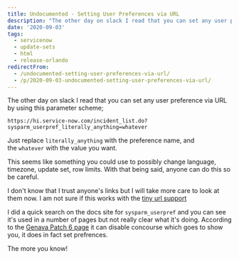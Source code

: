 ```yaml
---
title: Undocumented - Setting User Preferences via URL
description: "The other day on slack I read that you can set any user preference via URL by using this parameter scheme;\r\n\r\nhttps://hi.service-now.com/incident_list.do?sys..."
date: '2020-09-03'
tags:
  - servicenow
  - update-sets
  - html
  - release-orlando
redirectFrom:
  - /undocumented-setting-user-preferences-via-url/
  - /p/2020-09-03-undocumented-setting-user-preferences-via-url/
---
```


<!--StartFragment-->

The other day on slack I read that you can set any user preference via URL by using this parameter scheme;

`https://hi.service-now.com/incident_list.do?sysparm_userpref_literally_anything=whatever`

Just replace `literally_anything` with the preference name, and the `whatever` with the value you want.

This seems like something you could use to possibly change language, timezone, update set, row limits. With that being said, anyone can do this so be careful.

I don't know that I trust anyone's links but I will take more care to look at them now. I am not sure if this works with the [tiny url support](https://docs.servicenow.com/bundle/orlando-platform-user-interface/page/use/navigation/task/t_EnableTinyURLSupport.html)

I did a quick search on the docs site for `sysparm_userpref` and you can see it's used in a number of pages but not really clear what it's doing. According to the [Genava Patch 6 page](https://docs.servicenow.com/bundle/geneva-release-notes/page/release-notes/r_Geneva-Patch-6.html) it can disable concourse which goes to show you, it does in fact set prefrences.

The more you know!

<!--EndFragment-->